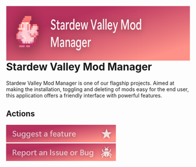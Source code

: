 <a href="https://github.com/RWELabs/RWELabs/blob/main/stardew.md"><img src= "https://github.com/RWELabs/RWELabs/blob/main/images/StardewModManagerBanner.png?raw=true" height=150px align=left></a>
<br><br><br>
# Stardew Valley Mod Manager
Stardew Valley Mod Manager is one of our flagship projects. Aimed at making the installation, toggling and deleting of mods easy for the end user, this application offers a friendly interface with powerful features.

## Actions
<a href="https://github.com/RWELabs/Stardew-Valley-Mod-Manager/issues/new?assignees=&labels=&template=feature-request.yaml&title=%5BFeature%5D+"> <img src="https://github.com/RWELabs/RWELabs/blob/main/images/Button_SuggestFeature_Pink.png?raw=true" height=48px></a>
<a href="https://github.com/RWELabs/Stardew-Valley-Mod-Manager/issues/new?assignees=&labels=&template=issue-report.yaml&title=%5BIssue%5D+"> <img src="https://github.com/RWELabs/RWELabs/blob/main/images/Button_ReportBug_Pink.png?raw=true" height=48px></a>